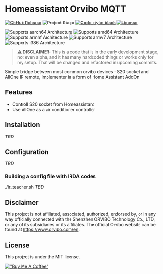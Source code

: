 # Homeassistant Orvibo MQTT

[![GitHub Release][releases-shield]][releases]
![Project Stage][project-stage-shield]
[![Code style: black][black-shield]](https://github.com/psf/black)
[![License][license-shield]](LICENSE.md)

![Supports aarch64 Architecture][aarch64-shield]
![Supports amd64 Architecture][amd64-shield]
![Supports armhf Architecture][armhf-shield]
![Supports armv7 Architecture][armv7-shield]
![Supports i386 Architecture][i386-shield]

> :warning: **DISCLAIMER:** This is a code that is in the early development stage, not even alpha, and it has many hardcoded things or works only for my setup. That will be changed and refactored in upcoming commits.

Simple bridge between most common orvibo devices - S20 socket and AllOne IR remote, implementer in a form of Home Assistant AddOn.

## Features
* Controll S20 socket from Homeassistant
* Use AllOne as a air conditioner controller

## Installation
*TBD*

## Configuration
*TBD*

### Building a config file with IRDA codes
./ir_teacher.sh
*TBD*

## Disclaimer
This project is not affiliated, associated, authorized, endorsed by, or in any way officially connected with the Shenzhen ORVIBO Technology Co., LTD, or any of its subsidiaries or its affiliates. The official Orvibo website can be found at https://www.orvibo.com/en.

## License
This project is under the MIT license.

[!["Buy Me A Coffee"][coffee-badge]](https://www.buymeacoffee.com/nalecz)


[black-shield]: https://img.shields.io/badge/code%20style-black-000000.svg
[aarch64-shield]: https://img.shields.io/badge/aarch64-yes-green.svg
[amd64-shield]: https://img.shields.io/badge/amd64-yes-green.svg
[armhf-shield]: https://img.shields.io/badge/armhf-yes-green.svg
[armv7-shield]: https://img.shields.io/badge/armv7-yes-green.svg
[i386-shield]: https://img.shields.io/badge/i386-yes-green.svg
[license-shield]: https://img.shields.io/github/license/hassio-addons/addon-vscode.svg
[project-stage-shield]: https://img.shields.io/badge/project%20stage-stage-orange.svg
[releases-shield]: https://img.shields.io/github/release/hassio-addons/addon-vscode.svg
[releases]: https://github.com/hassio-addons/addon-vscode/releases
[coffee-badge]: https://www.buymeacoffee.com/assets/img/custom_images/orange_img.png
